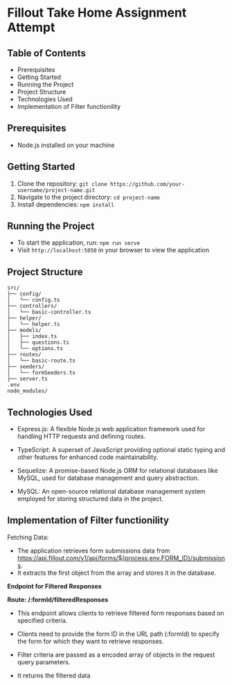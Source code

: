 # Fillout Take Home Assignment Attempt

## Table of Contents

* Prerequisites
* Getting Started
* Running the Project
* Project Structure
* Technologies Used
* Implementation of Filter functionility

## Prerequisites
- Node.js installed on your machine

## Getting Started
1. Clone the repository: `git clone https://github.com/your-username/project-name.git`
2. Navigate to the project directory: `cd project-name`
3. Install dependencies: `npm install`

## Running the Project

- To start the application, run: `npm run serve`
- Visit `http://localhost:5050` in your browser to view the application

## Project Structure

```
src/
├── config/
│   └── config.ts
├── controllers/
│   └── basic-controller.ts
├── helper/
│   └── helper.ts
├── models/
│   ├── index.ts
│   ├── questions.ts
│   └── options.ts
├── routes/
│   └── basic-route.ts
├── seeders/
│   └── formSeeders.ts
├── server.ts
.env
node_modules/

```

## Technologies Used
* Express.js: A flexible Node.js web application framework used for handling HTTP requests and defining routes.

* TypeScript: A superset of JavaScript providing optional static typing and other features for enhanced code maintainability.

* Sequelize: A promise-based Node.js ORM for relational databases like MySQL, used for database management and query abstraction.

* MySQL: An open-source relational database management system employed for storing structured data in the project.

## Implementation of Filter functionility

Fetching Data:

* The application retrieves form submissions data from https://api.fillout.com/v1/api/forms/${process.env.FORM_ID}/submissions.
* It extracts the first object from the array and stores it in the database.


**Endpoint for Filtered Responses**

**Route: /:formId/filteredResponses**

- This endpoint allows clients to retrieve filtered form responses based on specified criteria.
- Clients need to provide the form ID in the URL path (:formId) to specify the form for which they want to retrieve responses.
- Filter criteria are passed as a encoded array of objects in the request query parameters.

- It returns the filtered data










